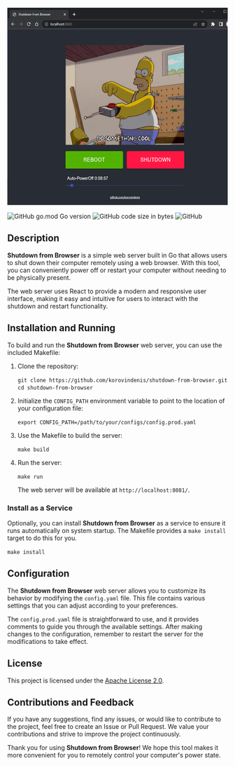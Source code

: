 <p align="center">
  <img height="450px" alt="Shows an illustrated sun in light mode and a moon with stars in dark mode." src="https://github.com/korovindenis/shutdown-from-browser/raw/master/.github/img/homer.png">
</p>

![GitHub go.mod Go version](https://img.shields.io/github/go-mod/go-version/korovindenis/shutdown-from-browser)
![GitHub code size in bytes](https://img.shields.io/github/languages/code-size/korovindenis/shutdown-from-browser)
![GitHub](https://img.shields.io/github/license/korovindenis/shutdown-from-browser)


## Description

**Shutdown from Browser** is a simple web server built in Go that allows users to shut down their computer remotely using a web browser. With this tool, you can conveniently power off or restart your computer without needing to be physically present.

The web server uses React to provide a modern and responsive user interface, making it easy and intuitive for users to interact with the shutdown and restart functionality.

## Installation and Running

To build and run the **Shutdown from Browser** web server, you can use the included Makefile:

1.  Clone the repository:
    
    `git clone https://github.com/korovindenis/shutdown-from-browser.git
    cd shutdown-from-browser` 
    
2.  Initialize the `CONFIG_PATH` environment variable to point to the location of your configuration file:
    
    `export CONFIG_PATH=/path/to/your/configs/config.prod.yaml` 
    
3.  Use the Makefile to build the server:
       
    `make build` 
    
4.  Run the server:
    
    `make run` 
    
    The web server will be available at `http://localhost:8081/`.

### Install as a Service

Optionally, you can install **Shutdown from Browser** as a service to ensure it runs automatically on system startup. The Makefile provides a `make install` target to do this for you.

`make install` 

## Configuration

The **Shutdown from Browser** web server allows you to customize its behavior by modifying the `config.yaml` file. This file contains various settings that you can adjust according to your preferences. 

The `config.prod.yaml` file is straightforward to use, and it provides comments to guide you through the available settings. After making changes to the configuration, remember to restart the server for the modifications to take effect.

## License

This project is licensed under the [Apache License 2.0](https://github.com/korovindenis/shutdown-from-browser/blob/master/LICENSE.md).

## Contributions and Feedback

If you have any suggestions, find any issues, or would like to contribute to the project, feel free to create an Issue or Pull Request. We value your contributions and strive to improve the project continuously.

Thank you for using **Shutdown from Browser**! We hope this tool makes it more convenient for you to remotely control your computer's power state.